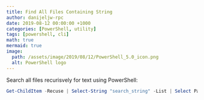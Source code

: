 ```yaml
---
title: Find All Files Containing String
author: danijeljw-rpc
date: 2019-08-12 00:00:00 +1000
categories: [PowerShell, utility]
tags: [powershell, cli]
math: true
mermaid: true 
image:
  path: /assets/image/2019/08/12/PowerShell_5.0_icon.png
  alt: PowerShell logo
---
```


Search all files recurisvely for text using PowerShell:

```powershell
Get-ChildItem -Recuse | Select-String "search_string" -List | Select Path
```